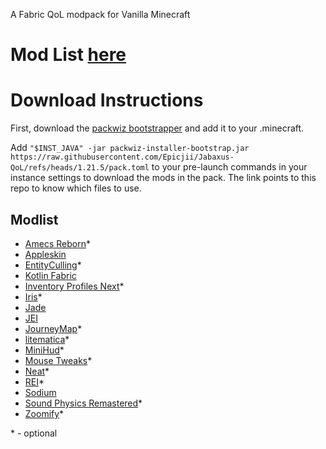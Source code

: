 A Fabric QoL modpack for Vanilla Minecraft  
# Mod List [here](#modlist)
# Download Instructions
First, download the [packwiz bootstrapper](https://github.com/packwiz/packwiz-installer-bootstrap/releases) and add it to your .minecraft.

Add ```"$INST_JAVA" -jar packwiz-installer-bootstrap.jar https://raw.githubusercontent.com/Epicjii/Jabaxus-QoL/refs/heads/1.21.5/pack.toml``` to your pre-launch commands in your instance settings to download the mods in the pack. 
The link points to this repo to know which files to use.
 
## Modlist
- [Amecs Reborn](https://modrinth.com/mod/amecs-reborn)*
- [Appleskin](https://modrinth.com/mod/appleskin)
- [EntityCulling](https://modrinth.com/mod/entityculling)*
- [Kotlin Fabric](https://modrinth.com/mod/fabric-language-kotlin)
- [Inventory Profiles Next](https://modrinth.com/mod/inventory-profiles-next)*
- [Iris](https://modrinth.com/mod/iris)*
- [Jade](https://modrinth.com/mod/jade)
- [JEI](https://modrinth.com/mod/jei)
- [JourneyMap](https://modrinth.com/mod/journeymap)*
- [litematica](https://modrinth.com/mod/litematica)*
- [MiniHud](https://modrinth.com/mod/minihud)*
- [Mouse Tweaks](https://modrinth.com/mod/mouse-tweaks)*
- [Neat](https://modrinth.com/mod/neat)*
- [REI](https://modrinth.com/mod/rei)*
- [Sodium](https://modrinth.com/mod/sodium)
- [Sound Physics Remastered](https://modrinth.com/mod/sound-physics-remastered)*
- [Zoomify](https://modrinth.com/mod/zoomify)*

\* - optional